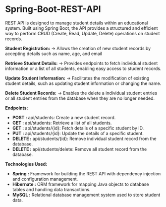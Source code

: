 # Spring-Boot-REST-API

REST API is designed to manage student details within an educational system. Built using Spring Boot, the API provides a structured and efficient way to perform CRUD (Create, Read, Update, Delete) operations on student records.

**Student Registration:** -> Allows the creation of new student records by accepting details such as name, age, and email

**Retrieve Student Details:** -> Provides endpoints to fetch individual student information or a list of all students, enabling easy access to student records.

**Update Student Information:** -> Facilitates the modification of existing student details, such as updating student information or changing the name.

**Delete Student Records:** -> Enables the delete a individual student entries or all student entries from the database when they are no longer needed.


**Endpoints:**

- **POST :**  api/students: Create a new student record.
- **GET :**  api/students: Retrieve a list of all students.
- **GET :**  api/students/{id}: Fetch details of a specific student by ID.
- **PUT :**  api/students/{id}: Update the details of a specific student.
- **DELETE :**  api/students/{id}: Remove individual student record from the database.
- **DELETE :**  api/students/delete: Remove all student record from the database.

**Technologies Used:**

- **Spring :**  Framework for building the REST API with dependency injection and configuration management.
- **Hibernate :**  ORM framework for mapping Java objects to database tables and handling data transactions.
- **MySQL :**  Relational database management system used to store student data.
